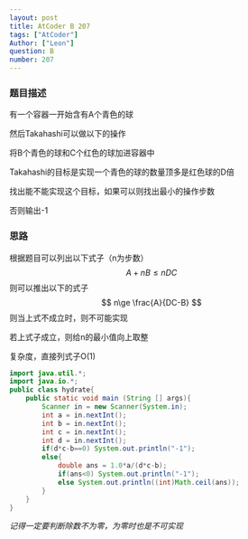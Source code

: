 ```yaml
---
layout: post
title: AtCoder B 207
tags: ["AtCoder"]
Author: ["Leon"]
question: B
number: 207
---
```

### 题目描述

有一个容器一开始含有A个青色的球

然后Takahashi可以做以下的操作

将B个青色的球和C个红色的球加进容器中

Takahashi的目标是实现一个青色的球的数量顶多是红色球的D倍

找出能不能实现这个目标，如果可以则找出最小的操作步数

否则输出-1

### 思路

根据题目可以列出以下式子（n为步数）
$$
A+nB\leq nDC
$$
则可以推出以下的式子
$$
n\ge \frac{A}{DC-B}
$$
则当上式不成立时，则不可能实现

若上式子成立，则给n的最小值向上取整

复杂度，直接列式子O(1)

```java
import java.util.*;
import java.io.*;
public class hydrate{
    public static void main (String [] args){
        Scanner in = new Scanner(System.in);
        int a = in.nextInt();
        int b = in.nextInt();
        int c = in.nextInt();
        int d = in.nextInt();
        if(d*c-b==0) System.out.println("-1");
        else{
            double ans = 1.0*a/(d*c-b);
            if(ans<0) System.out.println("-1");
            else System.out.println((int)Math.ceil(ans));
        }
    }
}
```

*记得一定要判断除数不为零，为零时也是不可实现*

